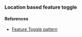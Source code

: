 ### Location based feature toggle


#### References
- [Feature Toggle pattern](https://martinfowler.com/articles/feature-toggles.html)
